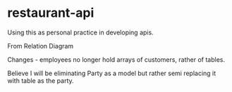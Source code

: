 # restaurant-api
Using this as personal practice in developing apis.



From Relation Diagram

Changes - employees no longer hold arrays of customers, rather of tables.

Believe I will be eliminating Party as a model but rather semi replacing it with table as the party.
